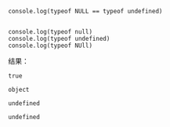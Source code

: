 





```
console.log(typeof NULL == typeof undefined)


console.log(typeof null)
console.log(typeof undefined)
console.log(typeof NUll)

```


结果：

```
true

object

undefined

undefined
```
